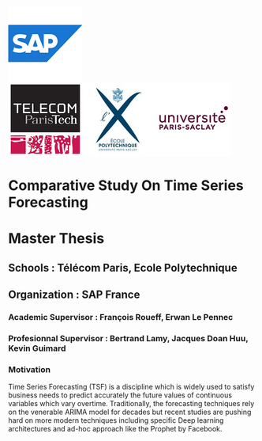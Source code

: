 ![SAP](imgs/sap.png) ![Schools](imgs/logos.png)
# Comparative Study On Time Series Forecasting
# Master Thesis
## Schools : Télécom Paris, Ecole Polytechnique
## Organization : SAP France
### Academic Supervisor : François Roueff, Erwan Le Pennec
### Profesionnal Supervisor :  Bertrand Lamy, Jacques Doan Huu, Kevin Guimard

### Motivation
Time Series Forecasting (TSF) is a discipline which is widely used to satisfy business needs to predict accurately the future values of continuous variables which vary overtime.
Traditionally, the forecasting techniques rely on the venerable ARIMA model for decades but recent studies are pushing hard on more modern techniques including specific Deep learning architectures and ad-hoc approach like the Prophet by Facebook.
